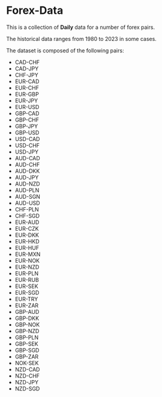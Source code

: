 # Forex-Data

This is a collection of **Daily** data for a number of forex pairs.

The historical data ranges from 1980 to 2023 in some cases.

The dataset is composed of the following pairs:

* CAD-CHF
* CAD-JPY
* CHF-JPY
* EUR-CAD
* EUR-CHF
* EUR-GBP
* EUR-JPY
* EUR-USD
* GBP-CAD
* GBP-CHF
* GBP-JPY
* GBP-USD
* USD-CAD
* USD-CHF
* USD-JPY
* AUD-CAD
* AUD-CHF
* AUD-DKK
* AUD-JPY
* AUD-NZD
* AUD-PLN
* AUD-SGN
* AUD-USD
* CHF-PLN
* CHF-SGD
* EUR-AUD
* EUR-CZK
* EUR-DKK
* EUR-HKD
* EUR-HUF
* EUR-MXN
* EUR-NOK
* EUR-NZD
* EUR-PLN
* EUR-RUB
* EUR-SEK
* EUR-SGD
* EUR-TRY
* EUR-ZAR
* GBP-AUD
* GBP-DKK
* GBP-NOK
* GBP-NZD
* GBP-PLN
* GBP-SEK
* GBP-SGD
* GBP-ZAR
* NOK-SEK
* NZD-CAD
* NZD-CHF
* NZD-JPY
* NZD-SGD